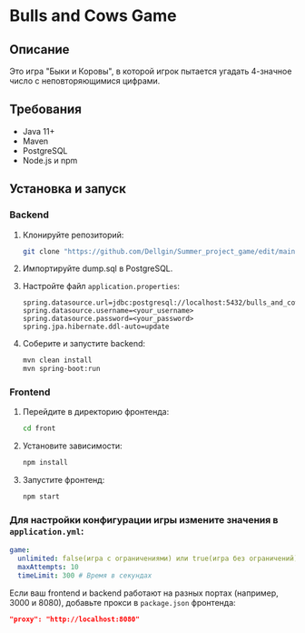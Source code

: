 # Bulls and Cows Game

## Описание

Это игра "Быки и Коровы", в которой игрок пытается угадать 4-значное число с неповторяющимися цифрами.

## Требования

- Java 11+
- Maven
- PostgreSQL
- Node.js и npm

## Установка и запуск

### Backend

1. Клонируйте репозиторий:

    ```bash
    git clone "https://github.com/Dellgin/Summer_project_game/edit/main/README.md"
    ```

2. Импортируйте dump.sql в PostgreSQL.

3. Настройте файл `application.properties`:

    ```
    spring.datasource.url=jdbc:postgresql://localhost:5432/bulls_and_cows
    spring.datasource.username=<your_username>
    spring.datasource.password=<your_password>
    spring.jpa.hibernate.ddl-auto=update
    ```

4. Соберите и запустите backend:

    ```bash
    mvn clean install
    mvn spring-boot:run
    ```

### Frontend

1. Перейдите в директорию фронтенда:

    ```bash
    cd front
    ```

2. Установите зависимости:

    ```bash
    npm install
    ```

3. Запустите фронтенд:

    ```bash
    npm start
    ```

### Для настройки конфигурации игры измените значения в `application.yml`:

   ```yaml
   game:
     unlimited: false(игра с ограничениями) или true(игра без ограничений)
     maxAttempts: 10
     timeLimit: 300 # Время в секундах
   ```

Если ваш frontend и backend работают на разных портах (например, 3000 и 8080), добавьте прокси в `package.json` фронтенда:

```json
"proxy": "http://localhost:8080"
